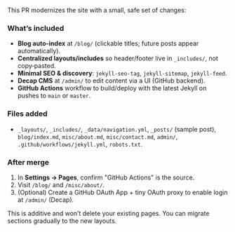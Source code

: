 This PR modernizes the site with a small, safe set of changes:

### What’s included
- **Blog auto-index** at `/blog/` (clickable titles; future posts appear automatically).
- **Centralized layouts/includes** so header/footer live in `_includes/`, not copy‑pasted.
- **Minimal SEO & discovery**: `jekyll-seo-tag`, `jekyll-sitemap`, `jekyll-feed`.
- **Decap CMS** at `/admin/` to edit content via a UI (GitHub backend).
- **GitHub Actions** workflow to build/deploy with the latest Jekyll on pushes to `main` or `master`.

### Files added
- `_layouts/`, `_includes/`, `_data/navigation.yml`, `_posts/` (sample post), `blog/index.md`, `misc/about.md`, `misc/contact.md`, `admin/`, `.github/workflows/jekyll.yml`, `robots.txt`.

### After merge
1. In **Settings → Pages**, confirm "GitHub Actions" is the source.
2. Visit `/blog/` and `/misc/about/`.
3. (Optional) Create a GitHub OAuth App + tiny OAuth proxy to enable login at `/admin/` (Decap).

This is additive and won’t delete your existing pages. You can migrate sections gradually to the new layouts.
